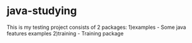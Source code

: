 # java-studying

This is my testing project consists of 2 packages:
1)examples - Some java features examples
2)training - Training package


